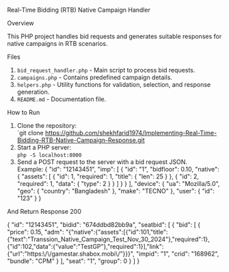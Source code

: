 Real-Time Bidding (RTB) Native Campaign Handler

Overview

This PHP project handles bid requests and generates suitable responses for native campaigns in RTB scenarios.

Files

1. `bid_request_handler.php` - Main script to process bid requests.
2. `campaigns.php` - Contains predefined campaign details.
3. `helpers.php` - Utility functions for validation, selection, and response generation.
4. `README.md` - Documentation file.

How to Run

1. Clone the repository:  
   `git clone https://github.com/shekhfarid1974/Implementing-Real-Time-Bidding-RTB-Native-Campaign-Response.git
2. Start a PHP server:  
   `php -S localhost:8000`
3. Send a POST request to the server with a bid request JSON.  
   Example:  {
    "id": "12143451",
    "imp": [
        {
            "id": "1",
            "bidfloor": 0.10,
            "native": {
                "assets": [
                    {
                        "id": 1,
                        "required": 1,
                        "title": {
                            "len": 25
                        }
                    },
                    {
                        "id": 2,
                        "required": 1,
                        "data": {
                            "type": 2
                        }
                    }
                ]
            }
        }
    ],
    "device": {
        "ua": "Mozilla/5.0",
        "geo": {
            "country": "Bangladesh"
        },
        "make": "TECNO"
    },
    "user": {
        "id": "123"
    }
}



And Return Response 200

{
    "id": "12143451",
    "bidid": "674ddbd82bb9a",
    "seatbid": [
        {
            "bid": [
                {
                    "price": 0.15,
                    "adm": "{\"native\":{\"assets\":[{\"id\":101,\"title\":{\"text\":\"Transsion_Native_Campaign_Test_Nov_30_2024\"},\"required\":1},{\"id\":102,\"data\":{\"value\":\"TestGP\"},\"required\":1}],\"link\":{\"url\":\"https:\\/\\/gamestar.shabox.mobi\\/\"}}}",
                    "impid": "1",
                    "crid": "168962",
                    "bundle": "CPM"
                }
            ],
            "seat": "1",
            "group": 0
        }
    ]
}